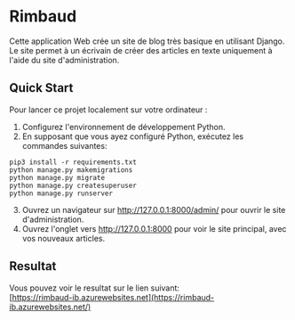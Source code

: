 # Rimbaud  
Cette application Web crée un site de blog très basique en utilisant Django.  
Le site permet à un écrivain de créer des articles en texte uniquement à l'aide du site d'administration.  

## Quick Start  
Pour lancer ce projet localement sur votre ordinateur :  
1. Configurez l'environnement de développement Python.  
2. En supposant que vous ayez configuré Python, exécutez les commandes suivantes:  
```
pip3 install -r requirements.txt
python manage.py makemigrations
python manage.py migrate
python manage.py createsuperuser
python manage.py runserver
```
3. Ouvrez un navigateur sur http://127.0.0.1:8000/admin/ pour ouvrir le site d'administration.  
4. Ouvrez l'onglet vers http://127.0.0.1:8000 pour voir le site principal, avec vos nouveaux articles.  

## Resultat  
Vous pouvez voir le resultat sur le lien suivant:  
[https://rimbaud-ib.azurewebsites.net](https://rimbaud-ib.azurewebsites.net/)
